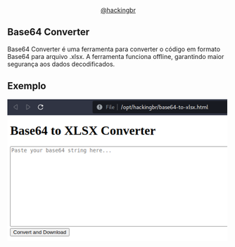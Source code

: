 <p align="center">
    <a href="https://github.com/carineconstantino/hackingbr">@hackingbr</a>
</p>

## Base64 Converter
Base64 Converter é uma ferramenta para converter o código em formato Base64 para arquivo .xlsx. A ferramenta funciona offline, garantindo maior segurança aos dados decodificados.  

## Exemplo
<img width="500" src="base64-to-xlsx-exemplo.png" alt="Base64 Converter"><p></p>
#


